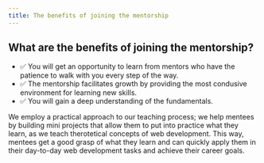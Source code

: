 ```yaml
---
title: The benefits of joining the mentorship
---
```

## What are the benefits of joining the mentorship?

- ✅ You will get an opportunity to learn from mentors who have the patience to walk with you every step of the way.
- ✅ The mentorship facilitates growth by providing the most condusive environment for learning new skills.
- ✅ You will gain a deep understanding of the fundamentals. 


We employ a practical approach to our teaching process; we help mentees by building mini projects that allow them to put into practice what they learn, as we teach therotetical concepts of web development. This way, mentees get a good grasp of what they learn and can quickly apply them in their day-to-day web development tasks and achieve their career goals.  

